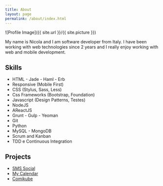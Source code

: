 ```yaml
---
title: About
layout: page
permalink: /about/index.html
---
```

![Profile Image]({{ site.url }}/{{ site.picture }})

<p>My name is Nicola and I am software developer from Italy.
I have been working with web technologies since 2 years and I really enjoy working with web and mobile development.</p>


<h2>Skills</h2>

<ul class="skill-list">
	<li>HTML - Jade - Haml - Erb</li>
	<li>Responsive (Mobile First)</li>
	<li>CSS (Stylus, Sass, Less)</li>
	<li>Css Frameworks (Bootstrap, Foundation)</li>
	<li>Javascript (Design Patterns, Testes)</li>
	<li>NodeJS</li>
	<li>AReactJS</li>
	<li>Grunt - Gulp - Yeoman</li>
	<li>Git</li>
	<li>Python</li>
	<li>MySQL - MongoDB</li>
	<li>Scrum and Kanban</li>
	<li>TDD e Continuous Integration</li>
</ul>

<h2>Projects</h2>

<ul>
	<li><a href="https://github.com/">SMS Social</a></li>
	<li><a href="https://github.com/">My Calendar</a></li>
	<li><a href="https://github.com/">Comikube</a></li>
</ul>
